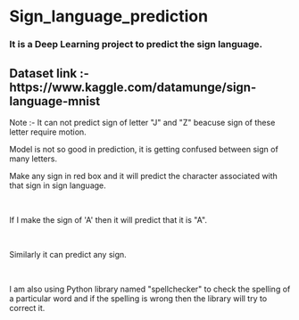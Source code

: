# Sign_language_prediction

<h3> It is a Deep Learning project to predict the sign language.</h3>
<h2>Dataset link :- https://www.kaggle.com/datamunge/sign-language-mnist </h2>
<p>Note :- It can not predict sign of letter "J" and "Z" beacuse sign of these letter require motion. </p>
<p>Model is not so good in prediction, it is getting confused between sign of many letters.</p>
<p>Make any sign in red box and  it will predict the character associated with that sign in sign language.</p>
<br>
<p>If I make the sign of 'A' then it will predict that it is "A". </p>
<br>
<p>Similarly it can predict any sign. </p>
<br>
<p>I am also using Python library named "spellchecker" to check the spelling of a particular word and if the spelling is wrong then the library will try to correct it.</p>
